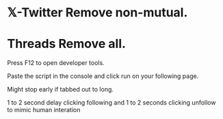 # 𝕏-Twitter Remove non-mutual.

# Threads Remove all.

Press F12 to open developer tools.

Paste the script in the console and click run on your following page.

Might stop early if tabbed out to long.

1 to 2 second delay clicking following and 1 to 2 seconds clicking unfollow to mimic human interation
